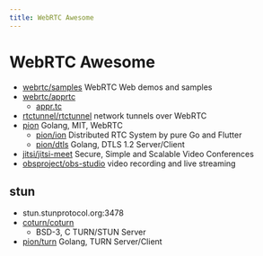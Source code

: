 ```yaml
---
title: WebRTC Awesome
---
```


# WebRTC Awesome

- [webrtc/samples](https://github.com/webrtc/samples)
  WebRTC Web demos and samples
- [webrtc/apprtc](https://github.com/webrtc/apprtc)
  - [appr.tc](https://appr.tc)
- [rtctunnel/rtctunnel](https://github.com/rtctunnel/rtctunnel)
  network tunnels over WebRTC
- [pion](https://github.com/pion)
  Golang, MIT, WebRTC
  - [pion/ion](https://github.com/pion/ion)
    Distributed RTC System by pure Go and Flutter
  - [pion/dtls](https://github.com/pion/dtls)
    Golang, DTLS 1.2 Server/Client
- [jitsi/jitsi-meet](https://github.com/jitsi/jitsi-meet)
  Secure, Simple and Scalable Video Conferences
- [obsproject/obs-studio](https://github.com/obsproject/obs-studio)
  video recording and live streaming

## stun

- stun.stunprotocol.org:3478
- [coturn/coturn](https://github.com/coturn/coturn)
  - BSD-3, C TURN/STUN Server
- [pion/turn](https://github.com/pion/turn)
  Golang, TURN Server/Client
